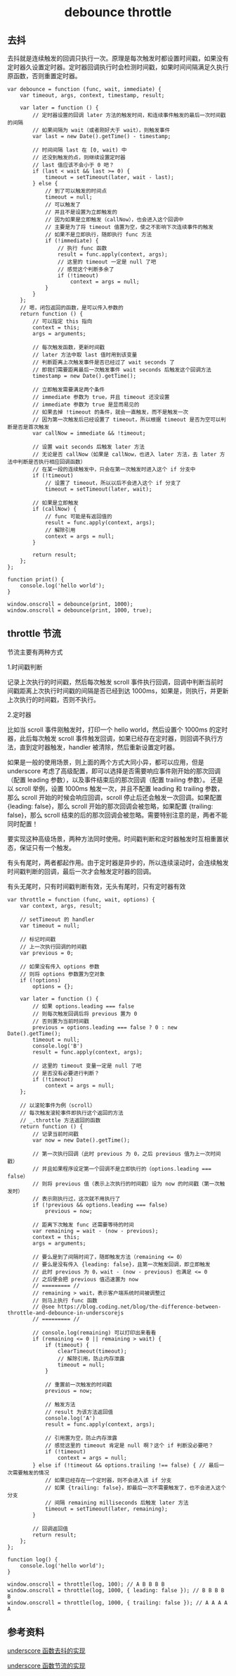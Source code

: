 <h1 align="center"> debounce throttle </h1>

去抖
-

去抖就是连续触发的回调只执行一次。原理是每次触发时都设置时间戳，如果没有定时器久设置定时器。定时器回调执行时会检测时间戳，如果时间间隔满足久执行原函数，否则重置定时器。

```
var debounce = function (func, wait, immediate) {
    var timeout, args, context, timestamp, result;

    var later = function () {
        // 定时器设置的回调 later 方法的触发时间，和连续事件触发的最后一次时间戳的间隔
        // 如果间隔为 wait（或者刚好大于 wait），则触发事件
        var last = new Date().getTime() - timestamp;

        // 时间间隔 last 在 [0, wait) 中
        // 还没到触发的点，则继续设置定时器
        // last 值应该不会小于 0 吧？
        if (last < wait && last >= 0) {
            timeout = setTimeout(later, wait - last);
        } else {
            // 到了可以触发的时间点
            timeout = null;
            // 可以触发了
            // 并且不是设置为立即触发的
            // 因为如果是立即触发（callNow），也会进入这个回调中
            // 主要是为了将 timeout 值置为空，使之不影响下次连续事件的触发
            // 如果不是立即执行，随即执行 func 方法
            if (!immediate) {
                // 执行 func 函数
                result = func.apply(context, args);
                // 这里的 timeout 一定是 null 了吧
                // 感觉这个判断多余了
                if (!timeout)
                    context = args = null;
            }
        }
    };
    // 嗯，闭包返回的函数，是可以传入参数的
    return function () {
        // 可以指定 this 指向
        context = this;
        args = arguments;

        // 每次触发函数，更新时间戳
        // later 方法中取 last 值时用到该变量
        // 判断距离上次触发事件是否已经过了 wait seconds 了
        // 即我们需要距离最后一次触发事件 wait seconds 后触发这个回调方法
        timestamp = new Date().getTime();

        // 立即触发需要满足两个条件
        // immediate 参数为 true，并且 timeout 还没设置
        // immediate 参数为 true 是显而易见的
        // 如果去掉 !timeout 的条件，就会一直触发，而不是触发一次
        // 因为第一次触发后已经设置了 timeout，所以根据 timeout 是否为空可以判断是否是首次触发
        var callNow = immediate && !timeout;

        // 设置 wait seconds 后触发 later 方法
        // 无论是否 callNow（如果是 callNow，也进入 later 方法，去 later 方法中判断是否执行相应回调函数）
        // 在某一段的连续触发中，只会在第一次触发时进入这个 if 分支中
        if (!timeout)
            // 设置了 timeout，所以以后不会进入这个 if 分支了
            timeout = setTimeout(later, wait);

        // 如果是立即触发
        if (callNow) {
            // func 可能是有返回值的
            result = func.apply(context, args);
            // 解除引用
            context = args = null;
        }

        return result;
    };
};

function print() {
    console.log('hello world');
}

window.onscroll = debounce(print, 1000);
window.onscroll = debounce(print, 1000, true);
```

throttle 节流
-

节流主要有两种方式

1.时间戳判断

记录上次执行的时间戳，然后每次触发 scroll 事件执行回调，回调中判断当前时间戳距离上次执行时间戳的间隔是否已经到达 1000ms，如果是，则执行，并更新上次执行的时间戳，否则不执行。

2.定时器

比如当 scroll 事件刚触发时，打印一个 hello world，然后设置个 1000ms 的定时器，此后每次触发 scroll 事件触发回调，如果已经存在定时器，则回调不执行方法，直到定时器触发，handler 被清除，然后重新设置定时器。

如果是一般的使用场景，则上面的两个方式大同小异，都可以应用，但是 underscore 考虑了高级配置，即可以选择是否需要响应事件刚开始的那次回调（配置 leading 参数），以及事件结束后的那次回调（配置 trailing 参数）。 还是以 scroll 举例，设置 1000ms 触发一次，并且不配置 leading 和 trailing 参数，那么 scroll 开始的时候会响应回调，scroll 停止后还会触发一次回调。如果配置 {leading: false}，那么 scroll 开始的那次回调会被忽略，如果配置 {trailing: false}，那么 scroll 结束的后的那次回调会被忽略。需要特别注意的是，两者不能同时配置！

要实现这种高级场景，两种方法同时使用。时间戳判断和定时器触发时互相重置状态，保证只有一个触发。

有头有尾时，两者都起作用。由于定时器是异步的，所以连续滚动时，会连续触发时间戳判断的回调，最后一次才会触发定时器的回调。

有头无尾时，只有时间戳判断有效，无头有尾时，只有定时器有效

```
var throttle = function (func, wait, options) {
    var context, args, result;

    // setTimeout 的 handler
    var timeout = null;

    // 标记时间戳
    // 上一次执行回调的时间戳
    var previous = 0;

    // 如果没有传入 options 参数
    // 则将 options 参数置为空对象
    if (!options)
        options = {};

    var later = function () {
        // 如果 options.leading === false
        // 则每次触发回调后将 previous 置为 0
        // 否则置为当前时间戳
        previous = options.leading === false ? 0 : new Date().getTime();
        timeout = null;
        console.log('B')
        result = func.apply(context, args);

        // 这里的 timeout 变量一定是 null 了吧
        // 是否没有必要进行判断？
        if (!timeout)
            context = args = null;
    };

    // 以滚轮事件为例（scroll）
    // 每次触发滚轮事件即执行这个返回的方法
    // _.throttle 方法返回的函数
    return function () {
        // 记录当前时间戳
        var now = new Date().getTime();

        // 第一次执行回调（此时 previous 为 0，之后 previous 值为上一次时间戳）
        // 并且如果程序设定第一个回调不是立即执行的（options.leading === false）
        // 则将 previous 值（表示上次执行的时间戳）设为 now 的时间戳（第一次触发时）
        // 表示刚执行过，这次就不用执行了
        if (!previous && options.leading === false)
            previous = now;

        // 距离下次触发 func 还需要等待的时间
        var remaining = wait - (now - previous);
        context = this;
        args = arguments;

        // 要么是到了间隔时间了，随即触发方法（remaining <= 0）
        // 要么是没有传入 {leading: false}，且第一次触发回调，即立即触发
        // 此时 previous 为 0，wait - (now - previous) 也满足 <= 0
        // 之后便会把 previous 值迅速置为 now
        // ========= //
        // remaining > wait，表示客户端系统时间被调整过
        // 则马上执行 func 函数
        // @see https://blog.coding.net/blog/the-difference-between-throttle-and-debounce-in-underscorejs
        // ========= //

        // console.log(remaining) 可以打印出来看看
        if (remaining <= 0 || remaining > wait) {
            if (timeout) {
                clearTimeout(timeout);
                // 解除引用，防止内存泄露
                timeout = null;
            }

            // 重置前一次触发的时间戳
            previous = now;

            // 触发方法
            // result 为该方法返回值
            console.log('A')
            result = func.apply(context, args);

            // 引用置为空，防止内存泄露
            // 感觉这里的 timeout 肯定是 null 啊？这个 if 判断没必要吧？
            if (!timeout)
                context = args = null;
        } else if (!timeout && options.trailing !== false) { // 最后一次需要触发的情况
            // 如果已经存在一个定时器，则不会进入该 if 分支
            // 如果 {trailing: false}，即最后一次不需要触发了，也不会进入这个分支
            // 间隔 remaining milliseconds 后触发 later 方法
            timeout = setTimeout(later, remaining);
        }

        // 回调返回值
        return result;
    };
};

function log() {
    console.log('hello world');
}

window.onscroll = throttle(log, 100); // A B B B B
window.onscroll = throttle(log, 1000, { leading: false }); // B B B B B
window.onscroll = throttle(log, 1000, { trailing: false }); // A A A A A 

```

参考资料
-

<a href="https://github.com/hanzichi/underscore-analysis/issues/21" target="_blank">underscore 函数去抖的实现</a>

<a href="https://github.com/hanzichi/underscore-analysis/issues/22" target="_blank">underscore 函数节流的实现</a>